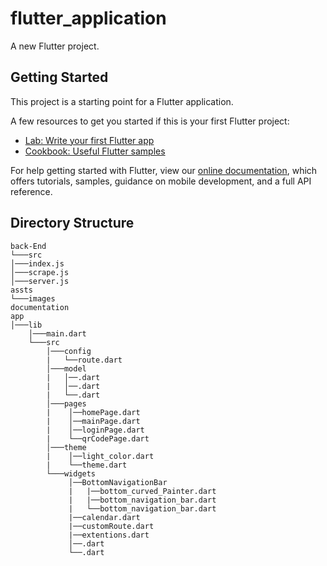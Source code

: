 # flutter_application

A new Flutter project.

## Getting Started

This project is a starting point for a Flutter application.

A few resources to get you started if this is your first Flutter project:

- [Lab: Write your first Flutter app](https://flutter.dev/docs/get-started/codelab)
- [Cookbook: Useful Flutter samples](https://flutter.dev/docs/cookbook)

For help getting started with Flutter, view our
[online documentation](https://flutter.dev/docs), which offers tutorials,
samples, guidance on mobile development, and a full API reference.

## Directory Structure
```
back-End
└───src
│───index.js
│───scrape.js
│───server.js
assts
└───images
documentation
app
│───lib
    │───main.dart    
    └───src
        │───config
        |   └──route.dart
        │───model
        |   │──.dart
        |   │──.dart
        |   └──.dart
        │───pages
        |    │──homePage.dart
        |    │──mainPage.dart
        |    │──loginPage.dart
        |    └──qrCodePage.dart
        │───theme
        |    │──light_color.dart
        |    └──theme.dart
        └───widgets
             │──BottomNavigationBar
             |   |──bottom_curved_Painter.dart
             |   |──bottom_navigation_bar.dart
             |   └──bottom_navigation_bar.dart
             |──calendar.dart
             |──customRoute.dart
             |──extentions.dart
             │──.dart
             └──.dart
```